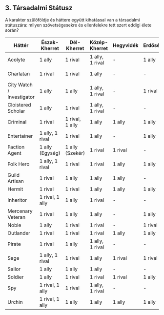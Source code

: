## 3. Társadalmi Státusz

A karakter szülőföldje és háttere együtt kihatással van a társadalmi státuszára: milyen szövetségesekre és ellenfelekre tett szert eddigi élete során?

| Háttér | Észak-Kherret | Dél-Kherret | Közép-Kherret | Hegyvidék | Erdőség | Tengerpart | Szigetvilág | Nyugati Part |
| ------ | ------------- | ----------- | ------------- | --------- | ------- | ---------- | ----------- | ------------ |
Acolyte | 1 ally | 1 rival | 1 ally, 1 rival | - | 1 ally | - | 1 ally | 1 rival |
Charlatan | 1 rival | 1 rival | 1 ally | - | - | 1 ally | 1 ally, 1 rival | 1 rival |
City Watch / Investigator | 1 ally | 1 ally | 1 ally, 1 rival | - | 1 rival | 1 rival | 1 rival | 1 ally |
Cloistered Scholar | 1 ally | 1 rival | 1 ally, 1 rival | - | - | 1 rival | 1 ally | 1 rival |
Criminal | 1 rival | 1 rival, 1 ally | 1 ally | 1 ally | 1 ally | 1 rival | 1 ally | 1 rival |
Entertainer | 1 ally, 1 rival | 1 rival | 1 ally | - | 1 ally | 1 rival | 1 ally | 1 ally |
Faction Agent | 1 ally (Egység) | 1 ally (Szekér) | 1 rival | 1 rival | - | 1 ally (Fátyol) | 1 ally | 1 ally |
Folk Hero | 1 ally, 1 rival | 1 rival | 1 rival | 1 ally | 1 ally | 1 ally | 1 ally | 1 ally |
Guild Artisan | 1 rival | 1 ally | 1 ally | 1 ally | - | 1 rival | 1 rival | 1 ally |
Hermit | 1 rival | 1 rival | 1 ally | 1 ally | 1 ally | 1 rival | 1 rival | - |
Inheritor | 1 rival, 1 ally | 1 ally | 1 rival | - | - | 1 rival | 1 rival | 1 rival |
Mercenary Veteran | 1 rival | 1 ally | 1 ally | - | 1 ally | 1 ally | 1 rival | 1 rival |
Noble | 1 ally | 1 rival | 1 rival | - | 1 rival | 1 rival | 1 ally | 1 ally |
Outlander | 1 rival | 1 rival | 1 rival | 1 ally | 1 ally | 1 rival | 1 ally | 1 ally |
Pirate | 1 rival | 1 ally | 1 ally, 1 rival | - | - | 1 rival | 1 ally | - |
Sage | 1 ally, 1 rival | 1 rival | 1 ally | 1 rival | 1 rival | 1 rival | 1 ally | - |
Sailor | 1 ally | 1 ally | 1 ally | - | - | 1 ally | 1 rival | - |
Soldier | 1 ally | 1 rival | 1 rival  | 1 rival | 1 ally | 1 rival | 1 rival | 1 ally |
Spy | 1 rival, 1 ally | 1 rival | 1 ally, 1 rival | - | - | 1 ally | - | 1 rival |
Urchin | 1 rival, 1 ally | 1 ally | 1 ally | 1 ally | 1 ally | 1 ally, 1 rival | 1 rival | - |

